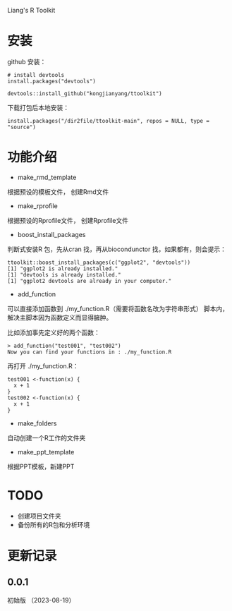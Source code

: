 Liang's R Toolkit


# 安装

github 安装：

```
# install devtools
install.packages("devtools")

devtools::install_github("kongjianyang/ttoolkit")
```

下载打包后本地安装：

```
install.packages("/dir2file/ttoolkit-main", repos = NULL, type = "source")
```



# 功能介绍


- make_rmd_template

根据预设的模板文件， 创建Rmd文件


- make_rprofile

根据预设的Rprofile文件， 创建Rprofile文件


- boost_install_packages

判断式安装R 包，先从cran 找，再从biocondunctor 找，如果都有，则会提示：
```
ttoolkit::boost_install_packages(c("ggplot2", "devtools"))
[1] "ggplot2 is already installed."
[1] "devtools is already installed."
[1] "ggplot2 devtools are already in your computer."
```

- add_function

可以直接添加函数到 ./my_function.R（需要将函数名改为字符串形式） 脚本内，解决主脚本因为函数定义而显得臃肿。

比如添加事先定义好的两个函数：

```
> add_function("test001", "test002")
Now you can find your functions in : ./my_function.R
```

再打开 ./my_function.R：

```
test001 <-function(x) {
  x + 1
}
test002 <-function(x) {
  x + 1
}

```


- make_folders 

自动创建一个R工作的文件夹



- make_ppt_template 

根据PPT模板，新建PPT



# TODO 

- 创建项目文件夹
- 备份所有的R包和分析环境


# 更新记录
## 0.0.1

初始版 （2023-08-19）





